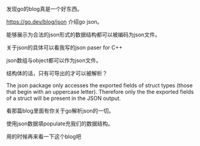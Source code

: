 发现go的blog真是一个好东西。

https://go.dev/blog/json
介绍go json。

能够展示为合法的json形式的数据结构都可以被编码为json文件。

关于json的具体可以看我写的json paser for C++


json数组与object都可以作为json文件。


结构体的话，只有可导出的才可以被解析？

The json package only accesses the exported fields of struct types (those that begin with an uppercase letter). Therefore only the the exported fields of a struct will be present in the JSON output.

看那篇blog里面有你关于go解析json的一切。

使用json数据填populate充我们的数据结构。

用的时候再来看一下这个blog吧